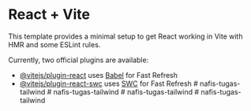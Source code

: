 # React + Vite

This template provides a minimal setup to get React working in Vite with HMR and some ESLint rules.

Currently, two official plugins are available:

- [@vitejs/plugin-react](https://github.com/vitejs/vite-plugin-react/blob/main/packages/plugin-react/README.md) uses [Babel](https://babeljs.io/) for Fast Refresh
- [@vitejs/plugin-react-swc](https://github.com/vitejs/vite-plugin-react-swc) uses [SWC](https://swc.rs/) for Fast Refresh
#   n a f i s - t u g a s - t a i l w i n d  
 #   n a f i s - t u g a s - t a i l w i n d  
 #   n a f i s - t u g a s - t a i l w i n d  
 #   n a f i s - t u g a s - t a i l w i n d  
 